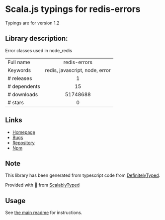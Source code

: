
# Scala.js typings for redis-errors

Typings are for version 1.2

## Library description:
Error classes used in node_redis

|                    |                 |
| ------------------ | :-------------: |
| Full name          | redis-errors |
| Keywords           | redis, javascript, node, error |
| # releases         | 1 |
| # dependents       | 15 |
| # downloads        | 51748688 |
| # stars            | 0 |

## Links
- [Homepage](https://github.com/NodeRedis/redis-errors#readme)
- [Bugs](https://github.com/NodeRedis/redis-errors/issues)
- [Repository](https://github.com/NodeRedis/redis-errors)
- [Npm](https://www.npmjs.com/package/redis-errors)
    


## Note
This library has been generated from typescript code from [DefinitelyTyped](https://definitelytyped.org).

Provided with :purple_heart: from [ScalablyTyped](https://github.com/oyvindberg/ScalablyTyped)

## Usage
See [the main readme](../../readme.md) for instructions.


